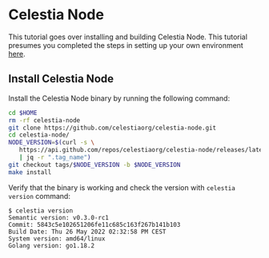 # Celestia Node

This tutorial goes over installing and building Celestia Node. This
tutorial presumes you completed the steps in setting up your own
environment [here](../developers/environment).

## Install Celestia Node

Install the Celestia Node binary by running the following command:

```sh
cd $HOME
rm -rf celestia-node
git clone https://github.com/celestiaorg/celestia-node.git
cd celestia-node/
NODE_VERSION=$(curl -s \ 
   https://api.github.com/repos/celestiaorg/celestia-node/releases/latest \ 
   | jq -r ".tag_name") 
git checkout tags/$NODE_VERSION -b $NODE_VERSION
make install
```

Verify that the binary is working and check the version with `celestia version` command:

```console
$ celestia version
Semantic version: v0.3.0-rc1
Commit: 5843c5e102651206fe11c685c163f267b141b103
Build Date: Thu 26 May 2022 02:32:58 PM CEST
System version: amd64/linux
Golang version: go1.18.2
```

